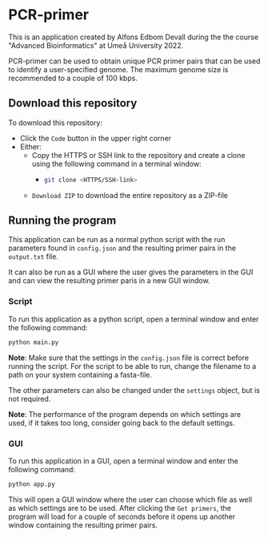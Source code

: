 # PCR-primer

This is an application created by Alfons Edbom Devall during the the course "Advanced Bioinformatics" at Umeå University 2022.

PCR-primer can be used to obtain unique PCR primer pairs that can be used to identify a user-specified genome. The maximum genome size is recommended to a couple of 100 kbps.

## Download this repository
To download this repository:
- Click the `Code` button in the upper right corner
- Either:
  - Copy the HTTPS or SSH link to the repository and create a clone using the following command in a terminal window:
    - ```bash
      git clone <HTTPS/SSH-link>
      ```
  - `Download ZIP` to download the entire repository as a ZIP-file

## Running the program

This application can be run as a normal python script with the run parameters found in `config.json` and the resulting primer pairs in the `output.txt` file.

It can also be run as a GUI where the user gives the parameters in the GUI and can view the resulting primer paris in a new GUI window.

### Script 

To run this application as a python script, open a terminal window and enter the following command:
```bash
python main.py
```

**Note**: Make sure that the settings in the `config.json` file is correct before running the script. For the script to be able to run, change the filename to a path on your system containing a fasta-file.

The other parameters can also be changed under the `settings` object, but is not required. 

**Note**: The performance of the program depends on which settings are used, if it takes too long, consider going back to the default settings.

### GUI

To run this application in a GUI, open a terminal window and enter the following command:
```bash
python app.py
```

This will open a GUI window where the user can choose which file as well as which settings are to be used. After clicking the `Get primers`, the program will load for a couple of seconds before it opens up another window containing the resulting primer pairs. 